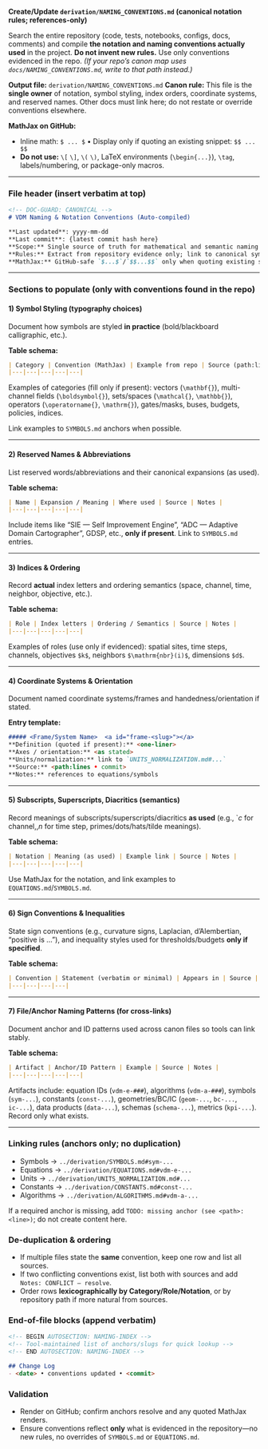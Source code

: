 **Create/Update `derivation/NAMING_CONVENTIONS.md` (canonical notation rules; references-only)**

Search the entire repository (code, tests, notebooks, configs, docs, comments) and compile **the notation and naming conventions actually used** in the project. **Do not invent new rules.** Use only conventions evidenced in the repo.
*(If your repo’s canon map uses `docs/NAMING_CONVENTIONS.md`, write to that path instead.)*

**Output file:** `derivation/NAMING_CONVENTIONS.md`
**Canon rule:** This file is the **single owner** of notation, symbol styling, index orders, coordinate systems, and reserved names. Other docs must link here; do not restate or override conventions elsewhere.

**MathJax on GitHub:**

* Inline math: `$ ... $` • Display only if quoting an existing snippet: `$$ ... $$`
* **Do not use:** `\[` `\]`, `\(` `\)`, LaTeX environments (`\begin{...}`), `\tag`, labels/numbering, or package-only macros.

---

### File header (insert verbatim at top)

```markdown
<!-- DOC-GUARD: CANONICAL -->
# VDM Naming & Notation Conventions (Auto-compiled)

**Last updated**: yyyy-mm-dd 
**Last commit**: {latest commit hash here}
**Scope:** Single source of truth for mathematical and semantic naming conventions used in this repository.  
**Rules:** Extract from repository evidence only; link to canonical symbols/equations/units/constants. Do not redefine them here.  
**MathJax:** GitHub-safe `$...$`/`$$...$$` only when quoting existing snippets.
```

---

### Sections to populate (only with conventions found in the repo)

#### 1) Symbol Styling (typography choices)

Document how symbols are styled **in practice** (bold/blackboard calligraphic, etc.).

**Table schema:**

```markdown
| Category | Convention (MathJax) | Example from repo | Source (path:lines • commit) | Notes |
|---|---|---|---|---|
```

Examples of categories (fill only if present): vectors (`\mathbf{}`), multi-channel fields (`\boldsymbol{}`), sets/spaces (`\mathcal{}`, `\mathbb{}`), operators (`\operatorname{}`, `\mathrm{}`), gates/masks, buses, budgets, policies, indices.

Link examples to `SYMBOLS.md` anchors when possible.

---

#### 2) Reserved Names & Abbreviations

List reserved words/abbreviations and their canonical expansions (as used).

**Table schema:**

```markdown
| Name | Expansion / Meaning | Where used | Source | Notes |
|---|---|---|---|---|
```

Include items like “SIE — Self Improvement Engine”, “ADC — Adaptive Domain Cartographer”, GDSP, etc., **only if present**. Link to `SYMBOLS.md` entries.

---

#### 3) Indices & Ordering

Record **actual** index letters and ordering semantics (space, channel, time, neighbor, objective, etc.).

**Table schema:**

```markdown
| Role | Index letters | Ordering / Semantics | Source | Notes |
|---|---|---|---|---|
```

Examples of roles (use only if evidenced): spatial sites, time steps, channels, objectives `$k$`, neighbors `$\mathrm{nbr}(i)$`, dimensions `$d$`.

---

#### 4) Coordinate Systems & Orientation

Document named coordinate systems/frames and handedness/orientation if stated.

**Entry template:**

```markdown
##### <Frame/System Name>  <a id="frame-<slug>"></a>
**Definition (quoted if present):** <one-liner>  
**Axes / orientation:** <as stated>  
**Units/normalization:** link to `UNITS_NORMALIZATION.md#...`  
**Source:** <path:lines • commit>  
**Notes:** references to equations/symbols
```

---

#### 5) Subscripts, Superscripts, Diacritics (semantics)

Record meanings of subscripts/superscripts/diacritics **as used** (e.g., `$c$ for channel$,, n$ for time step, primes/dots/hats/tilde meanings).

**Table schema:**

```markdown
| Notation | Meaning (as used) | Example link | Source | Notes |
|---|---|---|---|---|
```

Use MathJax for the notation, and link examples to `EQUATIONS.md`/`SYMBOLS.md`.

---

#### 6) Sign Conventions & Inequalities

State sign conventions (e.g., curvature signs, Laplacian, d’Alembertian, “positive is …”), and inequality styles used for thresholds/budgets **only if specified**.

**Table schema:**

```markdown
| Convention | Statement (verbatim or minimal) | Appears in | Source |
|---|---|---|---|
```

---

#### 7) File/Anchor Naming Patterns (for cross-links)

Document anchor and ID patterns used across canon files so tools can link stably.

**Table schema:**

```markdown
| Artifact | Anchor/ID Pattern | Example | Source | Notes |
|---|---|---|---|---|
```

Artifacts include: equation IDs (`vdm-e-###`), algorithms (`vdm-a-###`), symbols (`sym-...`), constants (`const-...`), geometries/BC/IC (`geom-...`, `bc-...`, `ic-...`), data products (`data-...`), schemas (`schema-...`), metrics (`kpi-...`). Record only what exists.

---

### Linking rules (anchors only; no duplication)

* Symbols → `../derivation/SYMBOLS.md#sym-...`
* Equations → `../derivation/EQUATIONS.md#vdm-e-...`
* Units → `../derivation/UNITS_NORMALIZATION.md#...`
* Constants → `../derivation/CONSTANTS.md#const-...`
* Algorithms → `../derivation/ALGORITHMS.md#vdm-a-...`

If a required anchor is missing, add `TODO: missing anchor (see <path>:<line>)`; do not create content here.

### De-duplication & ordering

* If multiple files state the **same** convention, keep one row and list all sources.
* If two conflicting conventions exist, list both with sources and add `Notes: CONFLICT — resolve`.
* Order rows **lexicographically by Category/Role/Notation**, or by repository path if more natural from sources.

### End-of-file blocks (append verbatim)

```markdown
<!-- BEGIN AUTOSECTION: NAMING-INDEX -->
<!-- Tool-maintained list of anchors/slugs for quick lookup -->
<!-- END AUTOSECTION: NAMING-INDEX -->

## Change Log
- <date> • conventions updated • <commit>
```

### Validation

* Render on GitHub; confirm anchors resolve and any quoted MathJax renders.
* Ensure conventions reflect **only** what is evidenced in the repository—no new rules, no overrides of `SYMBOLS.md` or `EQUATIONS.md`.
